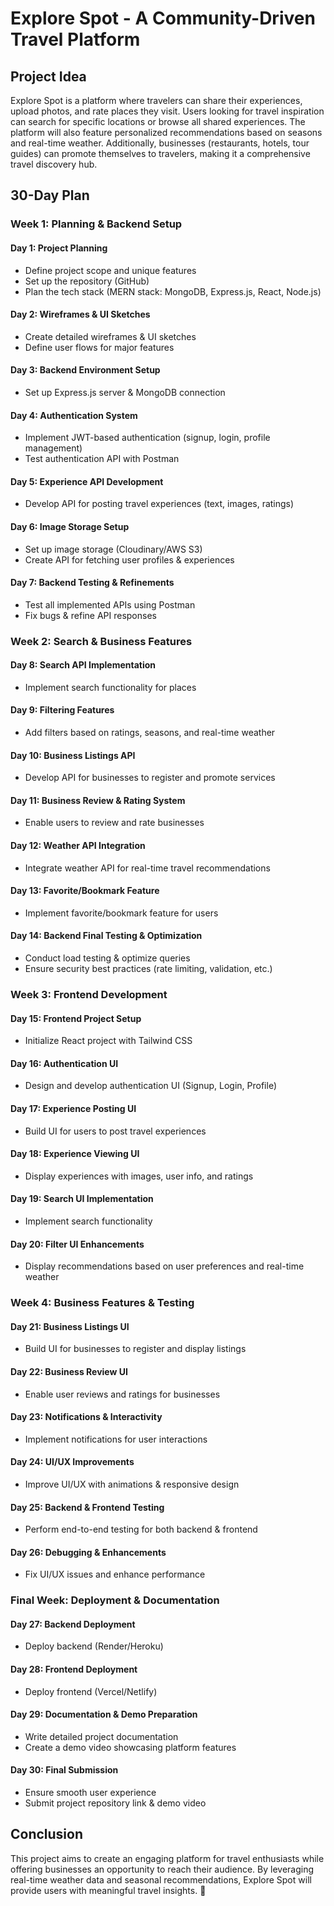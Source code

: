 # Explore Spot - A Community-Driven Travel Platform

## Project Idea
 Explore Spot is a platform where travelers can share their experiences, upload photos, and rate places they visit. Users looking for travel inspiration can search for specific locations or browse all shared experiences. The platform will also feature personalized recommendations based on seasons and real-time weather. Additionally, businesses (restaurants, hotels, tour guides) can promote themselves to travelers, making it a comprehensive travel discovery hub.

## 30-Day Plan

### **Week 1: Planning & Backend Setup**
#### **Day 1: Project Planning**
- Define project scope and unique features
- Set up the repository (GitHub)
- Plan the tech stack (MERN stack: MongoDB, Express.js, React, Node.js)

#### **Day 2: Wireframes & UI Sketches**
- Create detailed wireframes & UI sketches
- Define user flows for major features

#### **Day 3: Backend Environment Setup**
- Set up Express.js server & MongoDB connection

#### **Day 4: Authentication System**
- Implement JWT-based authentication (signup, login, profile management)
- Test authentication API with Postman

#### **Day 5: Experience API Development**
- Develop API for posting travel experiences (text, images, ratings)

#### **Day 6: Image Storage Setup**
- Set up image storage (Cloudinary/AWS S3)
- Create API for fetching user profiles & experiences

#### **Day 7: Backend Testing & Refinements**
- Test all implemented APIs using Postman
- Fix bugs & refine API responses

### **Week 2: Search & Business Features**
#### **Day 8: Search API Implementation**
- Implement search functionality for places

#### **Day 9: Filtering Features**
- Add filters based on ratings, seasons, and real-time weather

#### **Day 10: Business Listings API**
- Develop API for businesses to register and promote services

#### **Day 11: Business Review & Rating System**
- Enable users to review and rate businesses

#### **Day 12: Weather API Integration**
- Integrate weather API for real-time travel recommendations

#### **Day 13: Favorite/Bookmark Feature**
- Implement favorite/bookmark feature for users

#### **Day 14: Backend Final Testing & Optimization**
- Conduct load testing & optimize queries
- Ensure security best practices (rate limiting, validation, etc.)

### **Week 3: Frontend Development**
#### **Day 15: Frontend Project Setup**
- Initialize React project with Tailwind CSS

#### **Day 16: Authentication UI**
- Design and develop authentication UI (Signup, Login, Profile)

#### **Day 17: Experience Posting UI**
- Build UI for users to post travel experiences

#### **Day 18: Experience Viewing UI**
- Display experiences with images, user info, and ratings

#### **Day 19: Search UI Implementation**
- Implement search functionality

#### **Day 20: Filter UI Enhancements**
- Display recommendations based on user preferences and real-time weather

### **Week 4: Business Features & Testing**
#### **Day 21: Business Listings UI**
- Build UI for businesses to register and display listings

#### **Day 22: Business Review UI**
- Enable user reviews and ratings for businesses

#### **Day 23: Notifications & Interactivity**
- Implement notifications for user interactions

#### **Day 24: UI/UX Improvements**
- Improve UI/UX with animations & responsive design

#### **Day 25: Backend & Frontend Testing**
- Perform end-to-end testing for both backend & frontend

#### **Day 26: Debugging & Enhancements**
- Fix UI/UX issues and enhance performance

### **Final Week: Deployment & Documentation**
#### **Day 27: Backend Deployment**
- Deploy backend (Render/Heroku)

#### **Day 28: Frontend Deployment**
- Deploy frontend (Vercel/Netlify)

#### **Day 29: Documentation & Demo Preparation**
- Write detailed project documentation
- Create a demo video showcasing platform features

#### **Day 30: Final Submission**
- Ensure smooth user experience
- Submit project repository link & demo video

## Conclusion
 This project aims to create an engaging platform for travel enthusiasts while offering businesses an opportunity to reach their audience. By leveraging real-time weather data and seasonal recommendations, Explore Spot will provide users with meaningful travel insights. 🚀

